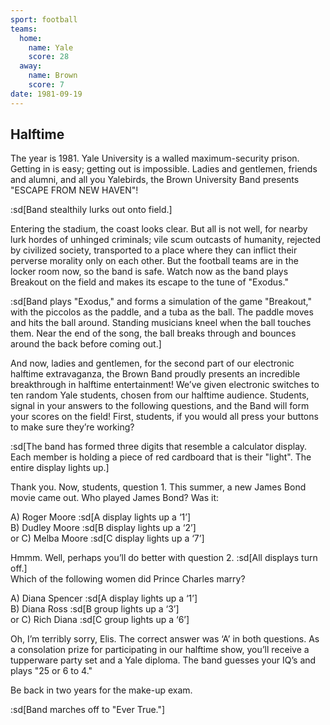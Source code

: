 ```yaml
---
sport: football
teams:
  home:
    name: Yale
    score: 28
  away:
    name: Brown
    score: 7
date: 1981-09-19
---
```


## Halftime

The year is 1981. Yale University is a walled maximum-security prison. Getting in is easy; getting out is impossible. Ladies and gentlemen, friends and alumni, and all you Yalebirds, the Brown University Band presents "ESCAPE FROM NEW HAVEN"!

:sd[Band stealthily lurks out onto field.]

Entering the stadium, the coast looks clear. But all is not well, for nearby lurk hordes of unhinged criminals; vile scum outcasts of humanity, rejected by civilized society, transported to a place where they can inflict their perverse morality only on each other. But the football teams are in the locker room now, so the band is safe. Watch now as the band plays Breakout on the field and makes its escape to the tune of "Exodus."

:sd[Band plays "Exodus," and forms a simulation of the game "Breakout," with the piccolos as the paddle, and a tuba as the ball. The paddle moves and hits the ball around. Standing musicians kneel when the ball touches them. Near the end of the song, the ball breaks through and bounces around the back before coming out.]

And now, ladies and gentlemen, for the second part of our electronic halftime extravaganza, the Brown Band proudly presents an incredible breakthrough in halftime entertainment! We’ve given electronic switches to ten random Yale students, chosen from our halftime audience. Students, signal in your answers to the following questions, and the Band will form your scores on the field! First, students, if you would all press your buttons to make sure they’re working?

:sd[The band has formed three digits that resemble a calculator display. Each member is holding a piece of red cardboard that is their "light". The entire display lights up.]

Thank you. Now, students, question 1. This summer, a new James Bond movie came out. Who played James Bond? Was it:

A) Roger Moore :sd[A display lights up a ‘1’]\
B) Dudley Moore :sd[B display lights up a ‘2’]\
or C) Melba Moore :sd[C display lights up a ‘7’]

Hmmm. Well, perhaps you’ll do better with question 2. :sd[All displays turn off.]\
 Which of the following women did Prince Charles marry?

A) Diana Spencer :sd[A display lights up a ‘1’]\
B) Diana Ross :sd[B group lights up a ‘3’]\
or C) Rich Diana :sd[C group lights up a ‘6’]

Oh, I’m terribly sorry, Elis. The correct answer was ‘A’ in both questions. As a consolation prize for participating in our halftime show, you’ll receive a tupperware party set and a Yale diploma. The band guesses your IQ’s and plays "25 or 6 to 4."

Be back in two years for the make-up exam.

:sd[Band marches off to "Ever True."]
